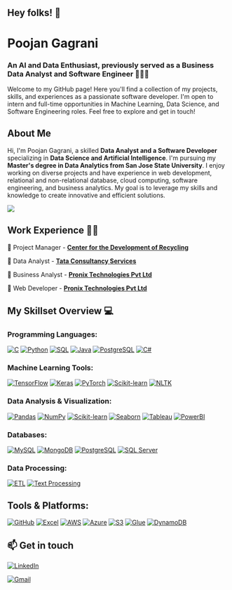 ## Hey folks! 👋

<!--
**poojan243/poojan243** is a ✨ _special_ ✨ repository because its `README.md` (this file) appears on your GitHub profile.

Here are some ideas to get you started:

- 🔭 I’m currently working on ...
- 🌱 I’m currently learning ...
- 👯 I’m looking to collaborate on ...
- 🤔 I’m looking for help with ...
- 💬 Ask me about ...
- 📫 How to reach me: ...
- 😄 Pronouns: ...
- ⚡ Fun fact: ...
-->

# Poojan Gagrani
### An AI and Data Enthusiast, previously served as a  Business Data Analyst and Software Engineer 🧑🏻‍💻
Welcome to my GitHub page! Here you'll find a collection of my projects, skills, and experiences as a passionate software developer. I'm open to intern and full-time opportunities in Machine Learning, Data Science, and Software Engineering roles. Feel free to explore and get in touch!

## About Me
Hi, I'm Poojan Gagrani, a skilled **Data Analyst and a Software Developer** specializing in **Data Science and Artificial Intelligence**. I'm pursuing my  **Master's degree in Data Analytics from San Jose State University**. I enjoy working on diverse projects and have experience in web development, relational and non-relational database, cloud computing, software engineering, and business analytics. My goal is to leverage my skills and knowledge to create innovative and efficient solutions.

![](https://komarev.com/ghpvc/?username=poojan243&color=blueviolet)

<!-- section - job details -->

## Work Experience 👨‍💼

📌 Project Manager - [**Center for the Development of Recycling**](https://www.recyclestuff.org)

📌 Data Analyst - [**Tata Consultancy Services**](https://www.tcs.com)

📌 Business Analyst - [**Pronix Technologies Pvt Ltd**](https://www.pronixtech.com)

📌 Web Developer - [**Pronix Technologies Pvt Ltd**](https://www.pronixtech.com)


<!-- section - skills -->

## My Skillset Overview 💻

### **Programming Languages:**
[![C](https://img.shields.io/badge/C-%2300599C.svg?style=for-the-badge&logo=cplusplus&logoColor=white)](https://en.wikipedia.org/wiki/C_(programming_language)) [![Python](https://img.shields.io/badge/Python-FFD43B?style=for-the-badge&logo=python&logoColor=darkgreen)](https://www.python.org) [![SQL](https://img.shields.io/badge/SQL-%23404d59.svg?style=for-the-badge)](https://www.mysql.com/) [![Java](https://img.shields.io/badge/java-%23ED8B00.svg?style=for-the-badge&logo=openjdk&logoColor=white)](https://www.java.com/en/) [![PostgreSQL](https://img.shields.io/badge/PostgreSQL-%233C54A1.svg?style=for-the-badge&logo=postgresql&logoColor=white)](https://www.postgresql.org) [![C#](https://img.shields.io/badge/C%23-%23239120.svg?style=for-the-badge&logo=csharp&logoColor=white)](https://docs.microsoft.com/en-us/dotnet/csharp/)

### **Machine Learning Tools:**
[![TensorFlow](https://img.shields.io/badge/TensorFlow-%23FF6F00.svg?style=for-the-badge&logo=tensorflow&logoColor=white)](https://www.tensorflow.org) [![Keras](https://img.shields.io/badge/Keras-%23D00000.svg?style=for-the-badge&logo=keras&logoColor=white)](https://keras.io) [![PyTorch](https://img.shields.io/badge/PyTorch-%23EE4C2C.svg?style=for-the-badge&logo=pytorch&logoColor=white)](https://pytorch.org) [![Scikit-learn](https://img.shields.io/badge/scikit_learn-F7931E?style=for-the-badge&logo=scikit-learn&logoColor=white)](https://scikit-learn.org/stable/) [![NLTK](https://img.shields.io/badge/NLTK-85C1E9?style=for-the-badge&logo=python&logoColor=white)](https://www.nltk.org)

### **Data Analysis & Visualization:**
[![Pandas](https://img.shields.io/badge/Pandas-2C2D72?style=for-the-badge&logo=pandas&logoColor=white)](https://pandas.pydata.org) [![NumPy](https://img.shields.io/badge/Numpy-777BB4?style=for-the-badge&logo=numpy&logoColor=white)](https://numpy.org) [![Scikit-learn](https://img.shields.io/badge/scikit_learn-F7931E?style=for-the-badge&logo=scikit-learn&logoColor=white)](https://scikit-learn.org/stable/) [![Seaborn](https://img.shields.io/badge/Seaborn-%23007A8A.svg?style=for-the-badge&logo=seaborn&logoColor=white)](https://seaborn.pydata.org) [![Tableau](https://img.shields.io/badge/Tableau-%23E97627.svg?style=for-the-badge&logo=tableau&logoColor=white)](https://www.tableau.com) [![PowerBI](https://img.shields.io/badge/PowerBI-%23F2C811.svg?style=for-the-badge&logo=powerbi&logoColor=black)](https://powerbi.microsoft.com)

### **Databases:**
[![MySQL](https://img.shields.io/badge/MySQL-%234479A1.svg?style=for-the-badge&logo=mysql&logoColor=white)](https://www.mysql.com/) [![MongoDB](https://img.shields.io/badge/MongoDB-%234ea94b.svg?style=for-the-badge&logo=mongodb&logoColor=white)](https://www.mongodb.com) [![PostgreSQL](https://img.shields.io/badge/PostgreSQL-%233C54A1.svg?style=for-the-badge&logo=postgresql&logoColor=white)](https://www.postgresql.org) [![SQL Server](https://img.shields.io/badge/SQL%20Server-%23CC2927.svg?style=for-the-badge&logo=microsoft-sql-server&logoColor=white)](https://www.microsoft.com/en-us/sql-server)

### **Data Processing:**
[![ETL](https://img.shields.io/badge/ETL-%23F7C6C7.svg?style=for-the-badge&logo=apache-airflow&logoColor=black)](https://en.wikipedia.org/wiki/Extract,_transform,_load) [![Text Processing](https://img.shields.io/badge/Text%20Processing-%23F2C811.svg?style=for-the-badge&logo=python&logoColor=black)](https://en.wikipedia.org/wiki/Text_mining)


## **Tools & Platforms:**
[![GitHub](https://img.shields.io/badge/GitHub-%23181717.svg?style=for-the-badge&logo=github&logoColor=white)](https://github.com) [![Excel](https://img.shields.io/badge/Excel-%2314347E.svg?style=for-the-badge&logo=microsoft-excel&logoColor=white)](https://www.microsoft.com/en-us/microsoft-365/excel) [![AWS](https://img.shields.io/badge/AWS-%23FF9900.svg?style=for-the-badge&logo=amazonaws&logoColor=white)](https://aws.amazon.com) [![Azure](https://img.shields.io/badge/Azure-%230072C6.svg?style=for-the-badge&logo=microsoft-azure&logoColor=white)](https://azure.microsoft.com) [![S3](https://img.shields.io/badge/AWS%20S3-%23F5A623.svg?style=for-the-badge&logo=amazon-s3&logoColor=white)](https://aws.amazon.com/s3/) [![Glue](https://img.shields.io/badge/AWS%20Glue-%23F5A623.svg?style=for-the-badge&logo=amazon-glue&logoColor=white)](https://aws.amazon.com/glue/) [![DynamoDB](https://img.shields.io/badge/AWS%20DynamoDB-%230B4F4F.svg?style=for-the-badge&logo=amazon-dynamodb&logoColor=white)](https://aws.amazon.com/dynamodb/)


<!-- section - skills -->


<!-- certification - skills --

## Certifications:

[**Certified AWS Cloud Architect**](https://www.credly.com/badges/deabd030-6871-4d6d-9363-c50a1059b656/public_url)

-- certification - skills -->


## 📫 Get in touch

<a href="https://www.linkedin.com/in/poojan-gagrani/"><img alt="LinkedIn" src="https://img.shields.io/badge/linkedin%20-%230077B5.svg?&style=flat&logo=linkedin&logoColor=white"/></a> &nbsp;

<a href="mailto:gagranipoojan@yahoo.com"><img alt="Gmail" src="https://img.shields.io/badge/Gmail-D14836?style=flat&logo=gmail&logoColor=white" /></a> &nbsp;

<!--Credits for template: https://github.com/amadoabaca -->

<!-- ### aboutMe.js

```javascript
const poojan = {
    pronouns: "he" | "him",
    code: ["Python", "SQL", "C#", "C++", "JavaScript", "AngularJS", "jQuery", "HTML", "CSS"],
    askMeAbout: ["software dev", "data analytics", "machine learning", "front end", "back end", "full stack", "spirituality"],
    technologies: {
        AI: {
             tools/technologies: ["Python", "Tableau", "PowerBI", "Machine Learning", "Neural Networks", "LLM"],
             cloud: ["Azure", "AWS", "GCP"]
        },
        frontEnd: {
            css: ["Bootstrap"],
            js: ["Angular", "jQuery"]
        },
        backEnd: {
            framework: ["ASP .NET", "Flask"]
        },
        databases: ["MySQL", "SQL Server", "PostgreSQL", "MongoDB", "Oracle"],
        misc: ["Git", "Jupyter Notebook", "Pandas", "NumPy", "ETL"]
    }
};
``` -->
